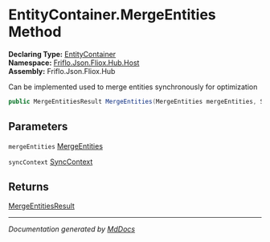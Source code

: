 ﻿<!--  
  <auto-generated>   
    The contents of this file were generated by a tool.  
    Changes to this file may be list if the file is regenerated  
  </auto-generated>   
-->

# EntityContainer.MergeEntities Method

**Declaring Type:** [EntityContainer](../index.md)  
**Namespace:** [Friflo.Json.Fliox.Hub.Host](../../index.md)  
**Assembly:** Friflo.Json.Fliox.Hub

Can be implemented used to merge entities synchronously for optimization

```csharp
public MergeEntitiesResult MergeEntities(MergeEntities mergeEntities, SyncContext syncContext);
```

## Parameters

`mergeEntities`  [MergeEntities](../../../Protocol/Tasks/MergeEntities/index.md)

`syncContext`  [SyncContext](../../SyncContext/index.md)

## Returns

[MergeEntitiesResult](../../../Protocol/Tasks/MergeEntitiesResult/index.md)

___

*Documentation generated by [MdDocs](https://github.com/ap0llo/mddocs)*
